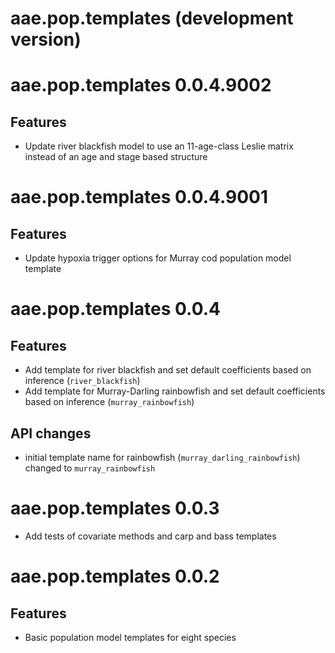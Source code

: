 # aae.pop.templates (development version)

# aae.pop.templates 0.0.4.9002

## Features

- Update river blackfish model to use an 11-age-class Leslie matrix
    instead of an age and stage based structure


# aae.pop.templates 0.0.4.9001

## Features

- Update hypoxia trigger options for Murray cod population model template


# aae.pop.templates 0.0.4

## Features

- Add template for river blackfish and set default coefficients based on
    inference (`river_blackfish`)
- Add template for Murray-Darling rainbowfish and set default coefficients
    based on inference (`murray_rainbowfish`)


## API changes

- initial template name for rainbowfish (`murray_darling_rainbowfish`)
    changed to `murray_rainbowfish`


# aae.pop.templates 0.0.3

- Add tests of covariate methods and carp and bass templates


# aae.pop.templates 0.0.2

## Features

- Basic population model templates for eight species

